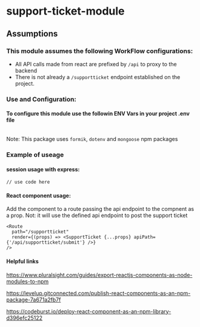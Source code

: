 # support-ticket-module

## Assumptions
### This module assumes the following WorkFlow configurations:

- All API calls made from react are prefixed by `/api` to proxy to  the backend
- There is not already a `/supportticket` endpoint established on the project.

### Use and Configuration:
#### To configure this module use the followin ENV Vars in your project .env file

```

```

Note: This package uses `formik`, `dotenv` and `mongoose` npm packages

### Example of useage
#### session usage with express:

```
// use code here

```

#### React component usage:

Add the component to a route passing the api endpoint to the compnent as a prop. Not: it will use the defined api endpoint to post the support ticket 

```
<Route
  path="/supportticket"
  render={(props) => <SupportTicket {...props} apiPath={'/api/supportticket/submit'} />}
/>

```
#### Helpful links

https://www.pluralsight.com/guides/export-reactjs-components-as-node-modules-to-npm

https://levelup.gitconnected.com/publish-react-components-as-an-npm-package-7a671a2fb7f

https://codeburst.io/deploy-react-component-as-an-npm-library-d396efc25122
